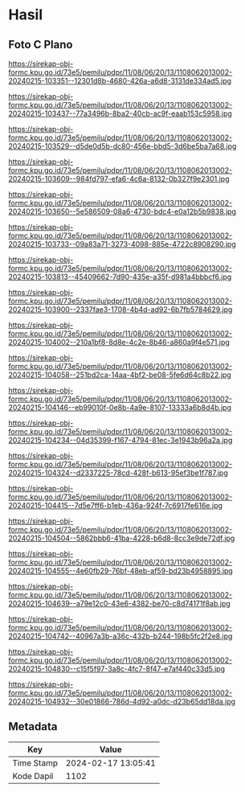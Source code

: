 # Hasil

## Foto C Plano

https://sirekap-obj-formc.kpu.go.id/73e5/pemilu/pdpr/11/08/06/20/13/1108062013002-20240215-103351--12301d8b-4680-426a-a6d8-3131de334ad5.jpg

https://sirekap-obj-formc.kpu.go.id/73e5/pemilu/pdpr/11/08/06/20/13/1108062013002-20240215-103437--77a3496b-8ba2-40cb-ac9f-eaab153c5958.jpg

https://sirekap-obj-formc.kpu.go.id/73e5/pemilu/pdpr/11/08/06/20/13/1108062013002-20240215-103529--d5de0d5b-dc80-456e-bbd5-3d6be5ba7a68.jpg

https://sirekap-obj-formc.kpu.go.id/73e5/pemilu/pdpr/11/08/06/20/13/1108062013002-20240215-103609--984fd797-efa6-4c6a-8132-0b327f9e2301.jpg

https://sirekap-obj-formc.kpu.go.id/73e5/pemilu/pdpr/11/08/06/20/13/1108062013002-20240215-103650--5e586509-08a6-4730-bdc4-e0a12b5b9838.jpg

https://sirekap-obj-formc.kpu.go.id/73e5/pemilu/pdpr/11/08/06/20/13/1108062013002-20240215-103733--09a83a71-3273-4098-885e-4722c8908290.jpg

https://sirekap-obj-formc.kpu.go.id/73e5/pemilu/pdpr/11/08/06/20/13/1108062013002-20240215-103813--45409662-7d90-435e-a35f-d981a4bbbcf6.jpg

https://sirekap-obj-formc.kpu.go.id/73e5/pemilu/pdpr/11/08/06/20/13/1108062013002-20240215-103900--2337fae3-1708-4b4d-ad92-6b7fb5784629.jpg

https://sirekap-obj-formc.kpu.go.id/73e5/pemilu/pdpr/11/08/06/20/13/1108062013002-20240215-104002--210a1bf8-8d8e-4c2e-8b46-a860a9f4e571.jpg

https://sirekap-obj-formc.kpu.go.id/73e5/pemilu/pdpr/11/08/06/20/13/1108062013002-20240215-104058--251bd2ca-14aa-4bf2-be08-5fe6d64c8b22.jpg

https://sirekap-obj-formc.kpu.go.id/73e5/pemilu/pdpr/11/08/06/20/13/1108062013002-20240215-104146--eb99010f-0e8b-4a9e-8107-13333a6b8d4b.jpg

https://sirekap-obj-formc.kpu.go.id/73e5/pemilu/pdpr/11/08/06/20/13/1108062013002-20240215-104234--04d35399-f167-4794-81ec-3e1943b96a2a.jpg

https://sirekap-obj-formc.kpu.go.id/73e5/pemilu/pdpr/11/08/06/20/13/1108062013002-20240215-104324--d2337225-78cd-428f-b613-95ef3be1f787.jpg

https://sirekap-obj-formc.kpu.go.id/73e5/pemilu/pdpr/11/08/06/20/13/1108062013002-20240215-104415--7d5e7ff6-b1eb-436a-924f-7c6917fe616e.jpg

https://sirekap-obj-formc.kpu.go.id/73e5/pemilu/pdpr/11/08/06/20/13/1108062013002-20240215-104504--5862bbb6-41ba-4228-b6d8-8cc3e9de72df.jpg

https://sirekap-obj-formc.kpu.go.id/73e5/pemilu/pdpr/11/08/06/20/13/1108062013002-20240215-104555--4e60fb29-76bf-48eb-af59-bd23b4958895.jpg

https://sirekap-obj-formc.kpu.go.id/73e5/pemilu/pdpr/11/08/06/20/13/1108062013002-20240215-104639--a79e12c0-43e6-4382-be70-c8d74171f8ab.jpg

https://sirekap-obj-formc.kpu.go.id/73e5/pemilu/pdpr/11/08/06/20/13/1108062013002-20240215-104742--40967a3b-a36c-432b-b244-198b5fc2f2e8.jpg

https://sirekap-obj-formc.kpu.go.id/73e5/pemilu/pdpr/11/08/06/20/13/1108062013002-20240215-104830--c15f5f97-3a8c-4fc7-8f47-e7af440c33d5.jpg

https://sirekap-obj-formc.kpu.go.id/73e5/pemilu/pdpr/11/08/06/20/13/1108062013002-20240215-104932--30e01866-786d-4d92-a0dc-d23b65dd18da.jpg


## Metadata

| Key        | Value               |
| ---------- | ------------------- |
| Time Stamp | 2024-02-17 13:05:41 |
| Kode Dapil | 1102                |



